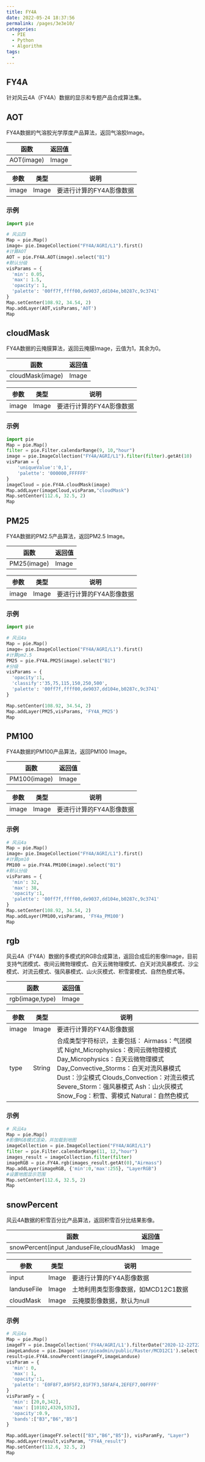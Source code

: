 ```yaml
---
title: FY4A
date: 2022-05-24 18:37:56
permalink: /pages/3e3e10/
categories:
  - PIE
  - Python
  - Algorithm
tags:
  - 
---
```

## FY4A

针对风云4A（FY4A）数据的显示和专题产品合成算法集。

## AOT
FY4A数据的气溶胶光学厚度产品算法，返回气溶胶Image。

| 函数       | 返回值 |
| ---------- | ------ |
| AOT(image) | Image  |

| 参数  | 类型  | 说明                     |
| ----- | ----- | ------------------------ |
| image | Image | 要进行计算的FY4A影像数据 |

### 示例
```python
import pie

# 风云四
Map = pie.Map()
image= pie.ImageCollection("FY4A/AGRI/L1").first()
#计算AOT
AOT = pie.FY4A.AOT(image).select("B1")
#默认分级
visParams = {
  'min': 0.05,
  'max': 1.5,
  'opacity': 1,
  'palette': '00ff7f,ffff00,de9037,dd104e,b0287c,9c3741'
}
Map.setCenter(108.92, 34.54, 2)
Map.addLayer(AOT,visParams,'AOT')
Map
```

## cloudMask
FY4A数据的云掩膜算法，返回云掩膜Image，云值为1，其余为0。

| 函数             | 返回值 |
| ---------------- | ------ |
| cloudMask(image) | Image  |

| 参数  | 类型  | 说明                     |
| ----- | ----- | ------------------------ |
| image | Image | 要进行计算的FY4A影像数据 |

### 示例
```python
import pie
Map = pie.Map()
filter = pie.Filter.calendarRange(9, 10,"hour")
image = pie.ImageCollection("FY4A/AGRI/L1").filter(filter).getAt(10)
visParam = {
    'uniqueValue':'0,1',
    'palette': '000000,FFFFFF'
}
imageCloud = pie.FY4A.cloudMask(image)
Map.addLayer(imageCloud,visParam,"cloudMask")
Map.setCenter(112.6, 32.5, 2)
Map
```

## PM25
FY4A数据的PM2.5产品算法，返回PM2.5 Image。

| 函数        | 返回值 |
| ----------- | ------ |
| PM25(image) | Image  |

| 参数  | 类型  | 说明                     |
| ----- | ----- | ------------------------ |
| image | Image | 要进行计算的FY4A影像数据 |

### 示例
```python
import pie

# 风云4a
Map = pie.Map()
image= pie.ImageCollection("FY4A/AGRI/L1").first()
#计算pm2.5
PM25 = pie.FY4A.PM25(image).select("B1")
#分级
visParams = {
  'opacity':1,
  'classify':'35,75,115,150,250,500',
  'palette': '00ff7f,ffff00,de9037,dd104e,b0287c,9c3741'
}

Map.setCenter(108.92, 34.54, 2)
Map.addLayer(PM25,visParams, 'FY4A_PM25')
Map
```

## PM100
FY4A数据的PM100产品算法，返回PM100 Image。

| 函数         | 返回值 |
| ------------ | ------ |
| PM100(image) | Image  |

| 参数  | 类型  | 说明                     |
| ----- | ----- | ------------------------ |
| image | Image | 要进行计算的FY4A影像数据 |

### 示例
```python
# 风云4a
Map = pie.Map()
image= pie.ImageCollection("FY4A/AGRI/L1").first()
#计算pm10
PM100 = pie.FY4A.PM100(image).select("B1")
#默认分级
visParams = {
  'min': 32,
  'max': 38,
  'opacity':1,
  'palette': '00ff7f,ffff00,de9037,dd104e,b0287c,9c3741'
}
Map.setCenter(108.92, 34.54, 2)
Map.addLayer(PM100,visParams, 'FY4a_PM100')
Map
```

## rgb
风云4A（FY4A）数据的多模式的RGB合成算法，返回合成后的影像Image，目前支持气团模式、夜间云微物理模式、白天云微物理模式、白天对流风暴模式、沙尘模式、对流云模式、强风暴模式、山火灰模式、积雪雾模式、自然色模式等。

| 函数            | 返回值 |
| --------------- | ------ |
| rgb(image,type) | Image  |

| 参数  | 类型   | 说明                                                         |
| ----- | ------ | ------------------------------------------------------------ |
| image | Image  | 要进行计算的FY4A影像数据                                     |
| type  | String | 合成类型字符标识，主要包括： Airmass：气团模式 Night_Microphysics：夜间云微物理模式 Day_Microphysics：白天云微物理模式 Day_Convective_Storms：白天对流风暴模式 Dust：沙尘模式 Clouds_Convection：对流云模式 Severe_Storm：强风暴模式 Ash：山火灰模式 Snow_Fog：积雪、雾模式 Natural：自然色模式 |

### 示例
```python
# 风云4a
Map = pie.Map()
#影像RGB模式渲染，并加载到地图
imageCollection = pie.ImageCollection("FY4A/AGRI/L1")
filter = pie.Filter.calendarRange(11, 12,"hour")
images_result = imageCollection.filter(filter)
imageRGB = pie.FY4A.rgb(images_result.getAt(0),"Airmass")
Map.addLayer(imageRGB, {'min':0,'max':255}, "LayerRGB")
#设置地图显示范围
Map.setCenter(112.6, 32.5, 2)
Map
```

## snowPercent
风云4A数据的积雪百分比产品算法，返回积雪百分比结果影像。

| 函数                                      | 返回值 |
| ----------------------------------------- | ------ |
| snowPercent(input ,landuseFile,cloudMask) | Image  |

| 参数        | 类型  | 说明                                |
| ----------- | ----- | ----------------------------------- |
| input       | Image | 要进行计算的FY4A影像数据            |
| landuseFile | Image | 土地利用类型影像数据，如MCD12C1数据 |
| cloudMask   | Image | 云掩膜影像数据，默认为null          |

### 示例
```python
# 风云4a
Map = pie.Map()
imageFY = pie.ImageCollection('FY4A/AGRI/L1').filterDate("2020-12-22T22:00:00Z", "2020-12-23T07:00:00Z").first()
imageLanduse = pie.Image('user/pieadmin/public/Raster/MCD12C1').select("B1")
result=pie.FY4A.snowPercent(imageFY,imageLanduse)
visParam = {
  'min': 0,
  'max': 1,
  'opacity':1,
  'palette': 'E0F8F7,A9F5F2,81F7F3,58FAF4,2EFEF7,00FFFF'
}
visParamFy = {
  'min': [20,0,342],
  'max': [10102,4320,5352],
  'opacity':0.9,
  'bands':["B3","B6","B5"]
}

Map.addLayer(imageFY.select(["B3","B6","B5"]), visParamFy, "Layer")
Map.addLayer(result,visParam, "FY4A_result")
Map.setCenter(112.6, 32.5, 2)
Map
```

